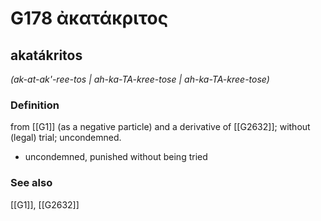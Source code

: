 # G178 ἀκατάκριτος

## akatákritos

_(ak-at-ak'-ree-tos | ah-ka-TA-kree-tose | ah-ka-TA-kree-tose)_

### Definition

from [[G1]] (as a negative particle) and a derivative of [[G2632]]; without (legal) trial; uncondemned.

- uncondemned, punished without being tried

### See also

[[G1]], [[G2632]]

